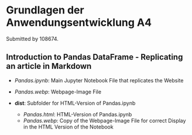 # Grundlagen der Anwendungsentwicklung A4

Submitted by 108674.

## Introduction to Pandas DataFrame - Replicating an article in Markdown

- *Pandas.ipynb*: 
    Main Jupyter Notebook File that replicates the Website
- *Pandas.webp*: 
    Webpage-Image File
    
- **dist**: Subfolder for HTML-Version of Pandas.ipynb
    - *Pandas.html*: 
        HTML-Version of Pandas.ipynb
    - *Pandas.webp*: 
        Copy of the Webpage-Image File for correct Display in the HTML Version of the Notebook
